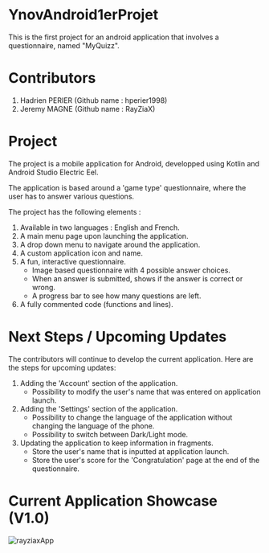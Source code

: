 # YnovAndroid1erProjet
This is the first project for an android application that involves a questionnaire, named "MyQuizz".

# Contributors
1. Hadrien PERIER (Github name : hperier1998)
2. Jeremy MAGNE (Github name : RayZiaX)

# Project
The project is a mobile application for Android, developped using Kotlin and Android Studio Electric Eel.

The application is based around a 'game type' questionnaire, where the user has to answer various questions.

The project has the following elements :
1. Available in two languages : English and French.
2. A main menu page upon launching the application.
3. A drop down menu to navigate around the application.
4. A custom application icon and name.
5. A fun, interactive questionnaire.
     - Image based questionnaire with 4 possible answer choices.
     - When an answer is submitted, shows if the answer is correct or wrong.
     - A progress bar to see how many questions are left.
 6. A fully commented code (functions and lines).

# Next Steps / Upcoming Updates
The contributors will continue to develop the current application. Here are the steps for upcoming updates:

1. Adding the 'Account' section of the application.
     - Possibility to modify the user's name that was entered on application launch.
2. Adding the 'Settings' section of the application.
     - Possibility to change the language of the application without changing the language of the phone.
     - Possibility to switch between Dark/Light mode.
3. Updating the application to keep information in fragments.
     - Store the user's name that is inputted at application launch.
     - Store the user's score for the 'Congratulation' page at the end of the questionnaire.
     
 # Current Application Showcase (V1.0)
 
 ![rayziaxApp](https://user-images.githubusercontent.com/56725813/217773456-857a8eee-4fc8-414d-a22a-4c5c9a768ce9.gif)

 
 
